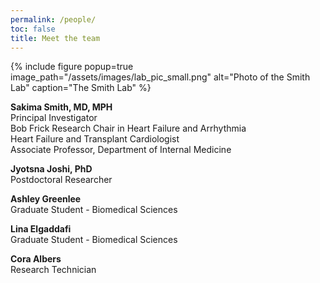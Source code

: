 ```yaml
---
permalink: /people/
toc: false
title: Meet the team
---
```



{% include figure popup=true image_path="/assets/images/lab_pic_small.png" alt="Photo of the Smith Lab" caption="The Smith Lab" %}

**Sakima Smith, MD, MPH** \
Principal Investigator \
Bob Frick Research Chair in Heart Failure and Arrhythmia \
Heart Failure and Transplant Cardiologist \
Associate Professor, Department of Internal Medicine

**Jyotsna Joshi, PhD** \
Postdoctoral Researcher

**Ashley Greenlee** \
Graduate Student - Biomedical Sciences

**Lina Elgaddafi** \
Graduate Student - Biomedical Sciences

**Cora Albers** \
Research Technician